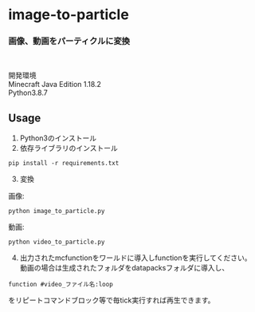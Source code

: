 # image-to-particle
### 画像、動画をパーティクルに変換  
<br>

開発環境<br>
Minecraft Java Edition 1.18.2<br>
Python3.8.7<br>

## Usage
1. Python3のインストール  
2. 依存ライブラリのインストール  
```
pip install -r requirements.txt
```
3. 変換  
  
 画像:
```
python image_to_particle.py
```
 動画:
```
python video_to_particle.py
```
4. 出力されたmcfunctionをワールドに導入しfunctionを実行してください。　　
動画の場合は生成されたフォルダをdatapacksフォルダに導入し、
```mcfunction
function #video_ファイル名:loop
```
をリピートコマンドブロック等で毎tick実行すれば再生できます。